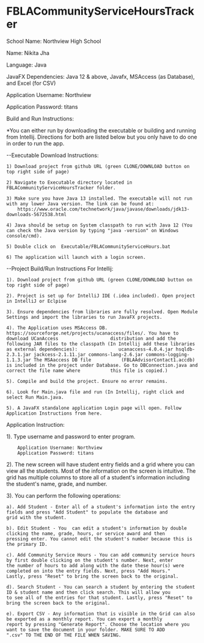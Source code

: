 # FBLACommunityServiceHoursTracker
School Name: Northview High School

Name: Nikita Jha

Language: Java

JavaFX Dependencies: Java 12 & above, Javafx, MSAccess (as Database), and Excel (for CSV)

Application Username: Northview

Application Password: titans

Build and Run Instructions:

*You can either run by downloading the executable or building and running from Intellij. Directions for both are listed below but you only have to do one in order to run the app. 

--Executable Download Instructions: 

    1) Download project from github URL (green CLONE/DOWNLOAD button on top right side of page)
    
    2) Navigate to Executable directory located in FBLACommunityServiceHoursTracker folder.
        
    3) Make sure you have Java 13 installed. The executable will not run with any lower Java version. The link can be found at:                
        https://www.oracle.com/technetwork/java/javase/downloads/jdk13-downloads-5672538.html
    
    4) Java should be setup on System classpath to run with Java 12 (You can check the Java version by typing "java -version" on Windows        console/cmd).
    
    5) Double click on  Executable/FBLACommunityServiceHours.bat
    
    6) The application will launch with a login screen.
    
--Project Build/Run Instructions For Intellij:

    1). Download project from github URL (green CLONE/DOWNLOAD button on top right side of page)

    2). Project is set up for IntelliJ IDE (.idea included). Open project in IntelliJ or Eclpise

    3). Ensure dependencies from libraries are fully resolved. Open Module Settings and import the libraries to run JavaFX projects.

    4). The Application uses MSAccess DB. https://sourceforge.net/projects/ucanaccess/files/. You have to download UCanAccess                   distribution and add the following JAR files to the classpath (In Intellij add these libraries as external dependencies):               ucanaccess-4.0.4.jar hsqldb-2.3.1.jar jackcess-2.1.11.jar commons-lang-2.6.jar commons-logging-1.1.3.jar The MSAaccess DB file           (FBLAAdvisorContact1.accdb) is included in the project under Database. Go to DBConnection.java and correct the file name where           this file is copied.)

    5). Compile and build the project. Ensure no error remains.

    6). Look for Main.java file and run (In Intellij, right click and select Run Main.java.

    5). A JavaFX standalone application Login page will open. Follow Application Instructions from here.


Application Instruction:

1). Type username and password to enter program.

        Application Username: Northview
        Application Password: titans

2). The new screen will have student entry fields and a grid where you can view all the students. Most of the information on the screen is intuitive. The grid has multiple columns to store all of a student's information including the student's name, grade, and number.

3). You can perform the following operations:

    a). Add Student - Enter all of a student's information into the entry fields and press "Add Student" to populate the database and           grid with the student.
    
    b). Edit Student - You  can edit a student's information by double clicking the name, grade, hours, or service award and then               pressing enter. You cannot edit the student's number because this is the primary ID. 
    
    c). Add Community Service Hours - You can add community service hours by first double clicking on the student's number. Next, enter         the number of hours to add along with the date these hour(s) were completed on into the entry fields. Next, press "Add Hours."           Lastly, press "Reset" to bring the screen back to the original.  

    d). Search Student - You can search a student by entering the student ID & student name and then click search. This will allow you           to see all of the entries for that student. Lastly, press "Reset" to bring the screen back to the original. 

    e). Export CSV - Any information that is visible in the Grid can also be exported as a monthly report. You can export a monthly             report by pressing "Generate Report". Choose the location where you want to save the document in your folder. MAKE SURE TO ADD           ".csv" TO THE END OF THE FILE WHEN SAVING. 


